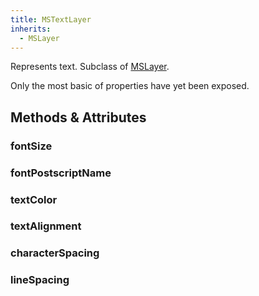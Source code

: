 ```yaml
---
title: MSTextLayer
inherits:
  - MSLayer
---
```




Represents text. Subclass of [MSLayer](/docs/MSLayer/).

Only the most basic of properties have yet been exposed.

## Methods & Attributes

### fontSize

### fontPostscriptName

### textColor

### textAlignment

### characterSpacing

### lineSpacing
